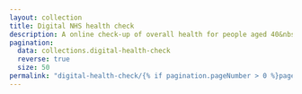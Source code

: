 ```yaml
---
layout: collection
title: Digital NHS health check
description: A online check‑up of overall health for people aged 40&nbsp;to&nbsp;74.
pagination:
  data: collections.digital-health-check
  reverse: true
  size: 50
permalink: "digital-health-check/{% if pagination.pageNumber > 0 %}page/{{ pagination.pageNumber + 1 }}{% endif %}/"
---
```

